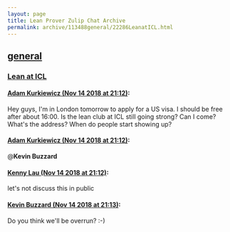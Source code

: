 ```yaml
---
layout: page
title: Lean Prover Zulip Chat Archive 
permalink: archive/113488general/22286LeanatICL.html
---
```


## [general](index.html)
### [Lean at ICL](22286LeanatICL.html)

#### [Adam Kurkiewicz (Nov 14 2018 at 21:12)](https://leanprover.zulipchat.com/#narrow/stream/113488-general/topic/Lean%20at%20ICL/near/147695759):
Hey guys, I'm in London tomorrow to apply for a US visa. I should be free after about 16:00. Is the lean club at ICL still going strong? Can I come? What's the address? When do people start showing up?

#### [Adam Kurkiewicz (Nov 14 2018 at 21:12)](https://leanprover.zulipchat.com/#narrow/stream/113488-general/topic/Lean%20at%20ICL/near/147695766):
@**Kevin Buzzard**

#### [Kenny Lau (Nov 14 2018 at 21:12)](https://leanprover.zulipchat.com/#narrow/stream/113488-general/topic/Lean%20at%20ICL/near/147695773):
let's not discuss this in public

#### [Kevin Buzzard (Nov 14 2018 at 21:13)](https://leanprover.zulipchat.com/#narrow/stream/113488-general/topic/Lean%20at%20ICL/near/147695792):
Do you think we'll be overrun? :-)

